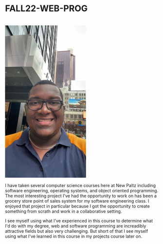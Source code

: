 # FALL22-WEB-PROG
# 
<img src = "https://github.com/kyler0b/2022FALL-WEB-PROG/blob/main/IMG_1538.jpg" height = "500"> 

I have taken several computer science courses here at New Paltz including software engineering, operating systems, and object oriented programming. The most interesting project I've had the opportunity to work on has been a grocery store point of sales system for my software engineering class. I enjoyed that project in particular because I got the opportunity to create something from scrath and work in a collaborative setting. 

I see myself using what I've experienced in this course to determine what I'd do with my degree, web and software programming are increadibly attractive fields but also very challenging. But short of that I see myself using what I've learned in this course in my projects course later on. 